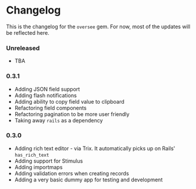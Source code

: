 # Changelog

This is the changelog for the `oversee` gem. For now, most of the updates will be reflected here.

### Unreleased

- TBA

### 0.3.1

- Adding JSON field support
- Adding flash notifications
- Adding ability to copy field value to clipboard
- Refactoring field components
- Refactoring pagination to be more user friendly
- Taking away `rails` as a dependency

### 0.3.0

- Adding rich text editor - via Trix. It automatically picks up on Rails' `has_rich_text`
- Adding support for Stimulus
- Adding importmaps
- Adding validation errors when creating records
- Adding a very basic dummy app for testing and development
